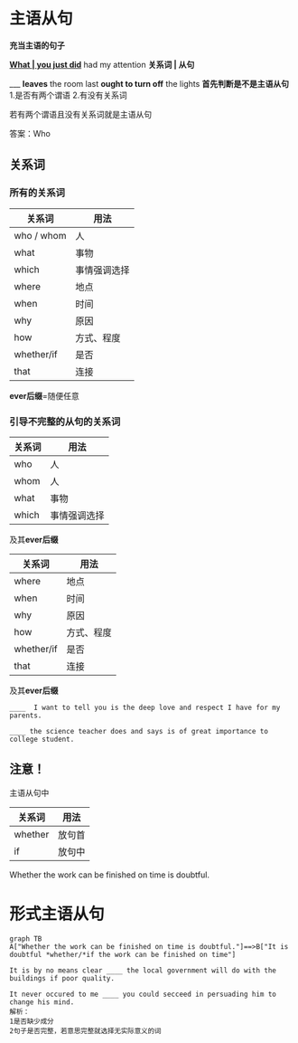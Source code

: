 # 主语从句

**充当主语的句子**

**<u>What   | you just did</u>** had my attention
**关系词 |      从句**



___ **leaves** the room last **ought to turn off** the lights
**首先判断是不是主语从句**
1.是否有两个谓语
2.有没有关系词

若有两个谓语且没有关系词就是主语从句

答案：Who



## 关系词

### 所有的关系词

| 关系词     | 用法         |
| ---------- | ------------ |
| who / whom | 人           |
| what       | 事物         |
| which      | 事情强调选择 |
| where      | 地点         |
| when       | 时间         |
| why        | 原因         |
| how        | 方式、程度   |
| whether/if | 是否         |
| that       | 连接         |

**ever后缀**=随便任意



### 引导不完整的从句的关系词

| 关系词 | 用法         |
| ------ | ------------ |
| who    | 人           |
| whom   | 人           |
| what   | 事物         |
| which  | 事情强调选择 |

及其**ever后缀**

| 关系词     | 用法       |
| ---------- | ---------- |
| where      | 地点       |
| when       | 时间       |
| why        | 原因       |
| how        | 方式、程度 |
| whether/if | 是否       |
| that       | 连接       |

及其**ever后缀**



```what
____  I want to tell you is the deep love and respect I have for my parents.
```

```what
____ the science teacher does and says is of great importance to college student.
```

 

## 注意！

主语从句中

| 关系词  | 用法   |
| ------- | ------ |
| whether | 放句首 |
| if      | 放句中 |

Whether the work can be finished on time is doubtful.



# 形式主语从句

```mermaid
graph TB
A["Whether the work can be finished on time is doubtful."]==>B["It is doubtful *whether/*if the work can be finished on time"]
```

```what
It is by no means clear ____ the local government will do with the buildings if poor quality.
```

```that
It never occured to me ____ you could secceed in persuading him to change his mind.
解析：
1是否缺少成分
2句子是否完整，若意思完整就选择无实际意义的词
```

 